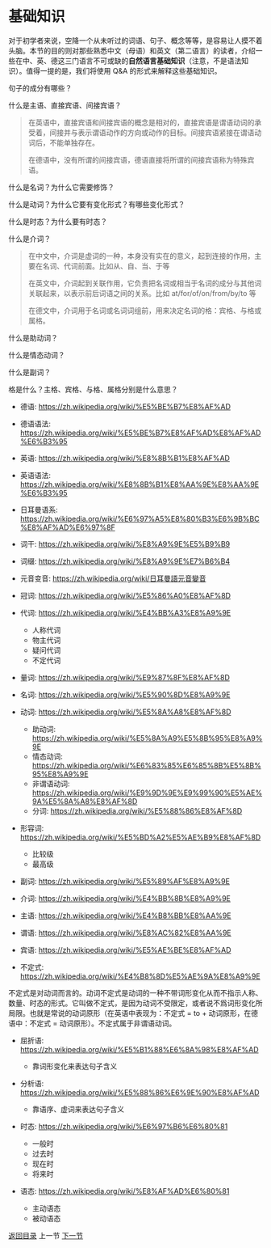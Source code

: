 # 基础知识

对于初学者来说，空降一个从未听过的词语、句子、概念等等，是容易让人摸不着头脑。本节的目的则对那些熟悉中文（母语）和英文（第二语言）的读者，介绍一些在中、英、德这三门语言不可或缺的**自然语言基础知识**（注意，不是语法知识）。值得一提的是，我们将使用 Q&A 的形式来解释这些基础知识。

句子的成分有哪些？

什么是主语、直接宾语、间接宾语？

> 在英语中，直接宾语和间接宾语的概念是相对的，直接宾语是谓语动词的承受着，间接并与表示谓语动作的方向或动作的目标。间接宾语紧接在谓语动词后，不能单独存在。
>
> 在德语中，没有所谓的间接宾语，德语直接将所谓的间接宾语称为特殊宾语。

什么是名词？为什么它需要修饰？

什么是动词？为什么它要有变化形式？有哪些变化形式？

什么是时态？为什么要有时态？

什么是介词？

> 在中文中，介词是虚词的一种，本身没有实在的意义，起到连接的作用，主要在名词、代词前面。比如从、自、当、于等
>
> 在英文中，介词起到关联作用，它负责把名词或相当于名词的成分与其他词关联起来，以表示前后词语之间的关系。比如 at/for/of/on/from/by/to 等
>
> 在德文中，介词用于名词或名词词组前，用来决定名词的格：宾格、与格或属格。

什么是助动词？

什么是情态动词？

什么是副词？

格是什么？主格、宾格、与格、属格分别是什么意思？

- 德语: https://zh.wikipedia.org/wiki/%E5%BE%B7%E8%AF%AD
- 德语语法: https://zh.wikipedia.org/wiki/%E5%BE%B7%E8%AF%AD%E8%AF%AD%E6%B3%95
- 英语: https://zh.wikipedia.org/wiki/%E8%8B%B1%E8%AF%AD
- 英语语法: https://zh.wikipedia.org/wiki/%E8%8B%B1%E8%AA%9E%E8%AA%9E%E6%B3%95
- 日耳曼语系: https://zh.wikipedia.org/wiki/%E6%97%A5%E8%80%B3%E6%9B%BC%E8%AF%AD%E6%97%8F



- 词干: https://zh.wikipedia.org/wiki/%E8%A9%9E%E5%B9%B9
- 词缀: https://zh.wikipedia.org/wiki/%E8%A9%9E%E7%B6%B4
- 元音变音: https://zh.wikipedia.org/wiki/日耳曼語元音變音


- 冠词: https://zh.wikipedia.org/wiki/%E5%86%A0%E8%AF%8D
- 代词: https://zh.wikipedia.org/wiki/%E4%BB%A3%E8%A9%9E
    + 人称代词
    + 物主代词
    + 疑问代词
    + 不定代词
- 量词: https://zh.wikipedia.org/wiki/%E9%87%8F%E8%AF%8D
- 名词: https://zh.wikipedia.org/wiki/%E5%90%8D%E8%A9%9E
- 动词: https://zh.wikipedia.org/wiki/%E5%8A%A8%E8%AF%8D
    + 助动词: https://zh.wikipedia.org/wiki/%E5%8A%A9%E5%8B%95%E8%A9%9E
    + 情态动词: https://zh.wikipedia.org/wiki/%E6%83%85%E6%85%8B%E5%8B%95%E8%A9%9E
    + 非谓语动词: https://zh.wikipedia.org/wiki/%E9%9D%9E%E9%99%90%E5%AE%9A%E5%8A%A8%E8%AF%8D
    + 分词: https://zh.wikipedia.org/wiki/%E5%88%86%E8%AF%8D
- 形容词: https://zh.wikipedia.org/wiki/%E5%BD%A2%E5%AE%B9%E8%AF%8D
    + 比较级
    + 最高级
- 副词: https://zh.wikipedia.org/wiki/%E5%89%AF%E8%A9%9E
- 介词: https://zh.wikipedia.org/wiki/%E4%BB%8B%E8%A9%9E



- 主语: https://zh.wikipedia.org/wiki/%E4%B8%BB%E8%AA%9E
- 谓语: https://zh.wikipedia.org/wiki/%E8%AC%82%E8%AA%9E
- 宾语: https://zh.wikipedia.org/wiki/%E5%AE%BE%E8%AF%AD

- 不定式: https://zh.wikipedia.org/wiki/%E4%B8%8D%E5%AE%9A%E8%A9%9E

不定式是对动词而言的。动词不定式是动词的一种不带词形变化从而不指示人称、数量、时态的形式。它叫做不定式，是因为动词不受限定，或者说不爲词形变化所局限。也就是常说的动词原形（在英语中表现为：不定式 = to + 动词原形，在德语中：不定式 = 动词原形）。不定式属于非谓语动词。

- 屈折语: https://zh.wikipedia.org/wiki/%E5%B1%88%E6%8A%98%E8%AF%AD
    + 靠词形变化来表达句子含义
- 分析语: https://zh.wikipedia.org/wiki/%E5%88%86%E6%9E%90%E8%AF%AD
    + 靠语序、虚词来表达句子含义


- 时态: https://zh.wikipedia.org/wiki/%E6%97%B6%E6%80%81
    - 一般时
    - 过去时
    - 现在时
    - 将来时
- 语态: https://zh.wikipedia.org/wiki/%E8%AF%AD%E6%80%81
    - 主动语态
    - 被动语态



[返回目录](../README.md) 上一节 [下一节](pronounciation.md)

